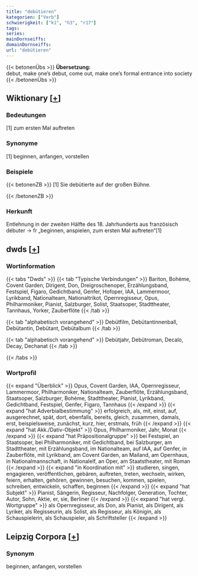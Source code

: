 ```yaml
---
title: "debütieren"
kategorien: ["Verb"]
schwierigkeit: ["k1", "h3", "r17"]
tags:
series:
mainDornseiffs:
domainDornseiffs:
url: "debütieren"
---
```


{{< betonenÜbs >}}
**Übersetzung:**  
debut, make one’s debut, come out, make one’s formal entrance into society  
{{< /betonenÜbs >}}

## Wiktionary [[+](https://de.wiktionary.org/wiki/debütieren)]

### Bedeutungen
[1] zum ersten Mal auftreten  

### Synonyme
[1] beginnen, anfangen, vorstellen  

### Beispiele
{{< betonenZB >}}
[1] Sie debütierte auf der großen Bühne.  

{{< /betonenZB >}}
### Herkunft
Entlehnung in der zweiten Hälfte des 18. Jahrhunderts aus französisch débuter → fr „beginnen, anspielen, zum ersten Mal auftreten“[1]  



## dwds [[+](https://www.dwds.de/wb/debütieren)]

### Wortinformation
{{< tabs "Dwds" >}}
{{< tab "Typische Verbindungen" >}}
Bariton, Bohème, Covent Garden, Dirigent, Don, Dreigroschenoper, Erzählungsband, Festspiel, Figaro, Gedichtband, Genfer, Hofoper, IAA, Lammermoor, Lyrikband, Nationalteam, Nationaltrikot, Opernregisseur, Opus, Philharmoniker, Pianist, Salzburger, Solist, Staatsoper, Stadttheater, Tannhaus, Yorker, Zauberflöte
{{< /tab >}}

{{< tab "alphabetisch vorangehend" >}}
Debütfilm, Debütantinnenball, Debütantin, Debütant, Debütalbum
{{< /tab >}}

{{< tab "alphabetisch vorangehend" >}}
Debütjahr, Debütroman, Decalo, Decay, Dechanat
{{< /tab >}}

{{< /tabs >}}

### Wortprofil
{{< expand "Überblick" >}} Opus, Covent Garden, IAA, Opernregisseur, Lammermoor, Philharmoniker, Nationalteam, Zauberflöte, Erzählungsband, Staatsoper, Salzburger, Bohème, Stadttheater, Pianist, Lyrikband, Gedichtband, Festspiel, Genfer, Figaro, Tannhaus {{< /expand >}}
{{< expand "hat Adverbialbestimmung" >}} erfolgreich, als, mit, einst, auf, ausgerechnet, spät, dort, ebenfalls, bereits, gleich, zusammen, damals, erst, beispielsweise, zunächst, kurz, hier, erstmals, früh {{< /expand >}}
{{< expand "hat Akk./Dativ-Objekt" >}} Opus, Philharmoniker, Jahr, Monat {{< /expand >}}
{{< expand "hat Präpositionalgruppe" >}} bei Festspiel, an Staatsoper, bei Philharmoniker, mit Gedichtband, bei Salzburger, am Stadttheater, mit Erzählungsband, im Nationalteam, auf IAA, auf Genfer, in Zauberflöte, mit Lyrikband, am Covent Garden, an Mailand, am Opernhaus, in Nationalmannschaft, in Nationalelf, an Oper, am Staatstheater, mit Roman {{< /expand >}}
{{< expand "in Koordination mit" >}} studieren, singen, engagieren, veröffentlichen, gebären, auftreten, treten, wechseln, wirken, feiern, erhalten, gehören, gewinnen, besuchen, kommen, spielen, schreiben, entwickeln, schaffen, beginnen {{< /expand >}}
{{< expand "hat Subjekt" >}} Pianist, Sängerin, Regisseur, Nachfolger, Generation, Tochter, Autor, Sohn, Aktie, er, sie, Berliner {{< /expand >}}
{{< expand "hat vergl. Wortgruppe" >}} als Opernregisseur, als Don, als Pianist, als Dirigent, als Lyriker, als Regisseurin, als Solist, als Regisseur, als Königin, als Schauspielerin, als Schauspieler, als Schriftsteller {{< /expand >}}

## Leipzig Corpora [[+](https://corpora.uni-leipzig.de/en/res?word=debütieren&corpusId=deu_newscrawl-public_2018)]


### Synonym
beginnen, anfangen, vorstellen


